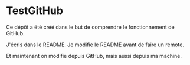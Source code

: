 # TestGitHub
Ce dépôt a été créé dans le but de comprendre le fonctionnement de GitHub.

J'écris dans le README.
Je modifie le README avant de faire un remote.

Et maintenant on modifie depuis GitHub, mais aussi depuis ma machine.

